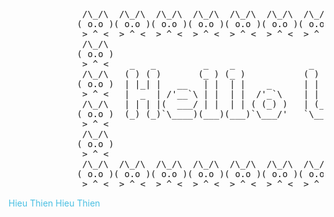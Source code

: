 <pre>
              /\_/\  /\_/\  /\_/\  /\_/\  /\_/\  /\_/\  /\_/\  /\_/\  /\_/\  /\_/\  /\_/\  /\_/\  /\_/\ 
             ( o.o )( o.o )( o.o )( o.o )( o.o )( o.o )( o.o )( o.o )( o.o )( o.o )( o.o )( o.o )( o.o )
              > ^ <  > ^ <  > ^ <  > ^ <  > ^ <  > ^ <  > ^ <  > ^ <  > ^ <  > ^ <  > ^ <  > ^ <  > ^ < 
              /\_/\                                                                               /\_/\ 
             ( o.o )                                                                             ( o.o )
              > ^ <    _   _         _    _              _       _              _        _  _     > ^ < 
              /\_/\   ( ) ( )       (_ ) (_ )           ( )  _  ( )            (_ )     ( )( )    /\_/\ 
             ( o.o )  | |_| |   __   | |  | |    _      | | ( ) | |   _    _ __ | |    _| || |   ( o.o )
              > ^ <   |  _  | /'__`\ | |  | |  /'_`\    | | | | | | /'_`\ ( '__)| |  /'_` || |    > ^ < 
              /\_/\   | | | |(  ___/ | |  | | ( (_) )   | (_/ \_) |( (_) )| |   | | ( (_| || |    /\_/\ 
             ( o.o )  (_) (_)`\____)(___)(___)`\___/'   `\___x___/'`\___/'(_)  (___)`\__,_)(_)   ( o.o )
              > ^ <                                                                        (_)    > ^ < 
              /\_/\                                                                               /\_/\ 
             ( o.o )                                                                             ( o.o )
              > ^ <                                                                               > ^ < 
              /\_/\  /\_/\  /\_/\  /\_/\  /\_/\  /\_/\  /\_/\  /\_/\  /\_/\  /\_/\  /\_/\  /\_/\  /\_/\ 
             ( o.o )( o.o )( o.o )( o.o )( o.o )( o.o )( o.o )( o.o )( o.o )( o.o )( o.o )( o.o )( o.o )
              > ^ <  > ^ <  > ^ <  > ^ <  > ^ <  > ^ <  > ^ <  > ^ <  > ^ <  > ^ <  > ^ <  > ^ <  > ^ < 
</pre>

<p style="color: #48bfe2;"> Hieu Thien </span> 
<span style="color:#48bfe2;">Hieu Thien</span>
